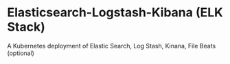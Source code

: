# Elasticsearch-Logstash-Kibana (ELK Stack)
A Kubernetes deployment of Elastic Search, Log Stash, Kinana, File Beats (optional)
